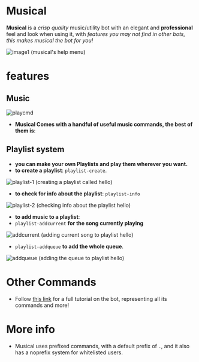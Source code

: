 # Musical
**Musical** is a *crisp quality* music/utility bot with an elegant and **professional** feel and look when using it, with *features you may not find in other bots, this makes musical the bot for you!*

![image1](https://cdn.discordapp.com/attachments/1127041630357176400/1129004870725275770/image.png)
(musical's help menu)
# features
## Music
![playcmd](https://cdn.discordapp.com/attachments/1127041630357176400/1129003738514866329/image.png)

- **Musical Comes with a handful of useful music commands, the best of them is**:

## Playlist system
- **you can make your own Playlists and play them wherever you want.**
- **to create a playlist**: `playlist-create`.

![playlist-1](https://cdn.discordapp.com/attachments/1127041630357176400/1129003035855683674/image.png)
(creating a playlist called hello)
- **to check for info about the playlist**: `playlist-info`

![playlist-2](https://cdn.discordapp.com/attachments/1127041630357176400/1129003322272129054/image.png)
(checking info about the playlist hello)
- **to add music to a playlist**: 
- `playlist-addcurrent` **for the song currently playing**

![addcurrent](https://cdn.discordapp.com/attachments/1127041630357176400/1129003979867701340/image.png)
(adding current song to playlist hello)
- `playlist-addqueue` **to add the whole queue**.
  
![addqueue](https://cdn.discordapp.com/attachments/1127041630357176400/1129005939320684564/image.png)
(adding the queue to playlist hello)
# Other Commands
- Follow [this link]() for a full tutorial on the bot, representing all its commands and more!
# More info
- Musical uses prefixed commands, with a default prefix of `.`, and it also has a noprefix system for whitelisted users.
